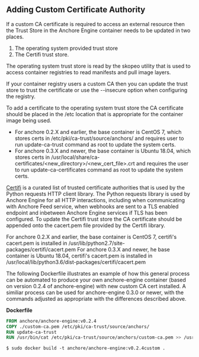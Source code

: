 ## Adding Custom Certificate Authority

If a custom CA certificate is required to access an external resource then the Trust Store in the Anchore Engine container needs to be updated in two places.

1. The operating system provided trust store
2. The Certifi trust store.

The operating system trust store is read by the skopeo utility that is used to access container registries to read manifests and pull image layers.

If your container registry users a custom CA then you can update the trust store to trust the certificate or use the --insecure option when configuring the registry.


To add a certificate to the operating system trust store the CA certificate should be placed in the /etc location that is appropriate for the container image being used.  

- For anchore 0.2.X and earlier, the base container is CentOS 7, which stores certs in /etc/pki/ca-trust/source/anchors/ and requires user to run update-ca-trust command as root to update the system certs.
- For anchore 0.3.X and newer, the base container is Ubuntu 18.04, which stores certs in /usr/local/share/ca-certificates/<new_directory>/<new_cert_file>.crt and requires the user to run update-ca-certificates command as root to update the system certs.

[Certifi](https://pypi.org/project/certifi/) is a curated list of trusted certificate authorities that is used by the Python requests HTTP client library. The Python requests library is used by Anchore Engine for all HTTP interactions, including when communicating with Anchore Feed service, when webhooks are sent to a TLS enabled endpoint and inbetween Anchore Engine services if TLS has been configured. To update the Certifi trust store the CA certificate should be appended onto the cacert.pem file provided by the Certifi library.

For anchore 0.2.X and earlier, the base container is CentOS 7, certifi's cacert.pem is installed in /usr/lib/python2.7/site-packages/certifi/cacert.pem
For anchore 0.3.X and newer, he base container is Ubuntu 18.04, certifi's cacert.pem is installed in /usr/local/lib/python3.6/dist-packages/certifi/cacert.pem

The following Dockerfile illustrates an example of how this general process can be automated to produce your own anchore-engine container (based on version 0.2.4 of anchore-engine) with new custom CA cert installed.  A similiar process can be used for anchore-engine 0.3.0 or newer, with the commands adjusted as appropriate with the differences described above.

**Dockerfile**

```Dockerfile
FROM anchore/anchore-engine:v0.2.4
COPY ./custom-ca.pem /etc/pki/ca-trust/source/anchors/
RUN update-ca-trust
RUN /usr/bin/cat /etc/pki/ca-trust/source/anchors/custom-ca.pem >> /usr/lib/python2.7/site-packages/certifi/cacert.pem
```

`$ sudo docker build -t anchore/anchore-engine:v0.2.4custom .`
